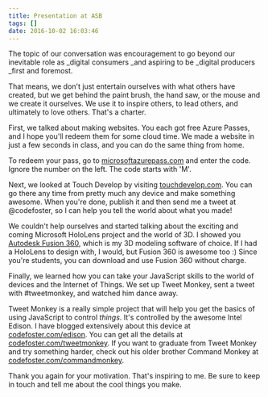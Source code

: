 ```yaml
---
title: Presentation at ASB
tags: []
date: 2016-10-02 16:03:46
---
```


The topic of our conversation was encouragement to go beyond our inevitable role as _digital consumers _and aspiring to be _digital producers _first and foremost.

That means, we don&#39;t just entertain ourselves with what others have created, but we get behind the paint brush, the hand saw, or the mouse and we create it ourselves. We use it to inspire others, to lead others, and ultimately to love others. That&#39;s a charter.

First, we talked about making websites. You each got free Azure Passes, and I hope you&#39;ll redeem them for some cloud time. We made a website in just a few seconds in class, and you can do the same thing from home.

To redeem your pass, go to [microsoftazurepass.com](http://microsoftazurepass.com) and enter the code. Ignore the number on the left. The code starts with &#39;M&#39;.

Next, we looked at Touch Develop by visiting [touchdevelop.com](http://touchdevelop.com). You can go there any time from pretty much any device and make something awesome. When you&#39;re done, publish it and then send me a tweet at @codefoster, so I can help you tell the world about what you made!

We couldn&#39;t help ourselves and started talking about the exciting and coming Microsoft HoloLens project and the world of 3D. I showed you [Autodesk Fusion 360](fusion360.autodesk.com), which is my 3D modeling software of choice. If I had a HoloLens to design with, I would, but Fusion 360 is awesome too :) Since you&#39;re students, you can download and use Fusion 360 without charge.

Finally, we learned how you can take your JavaScript skills to the world of devices and the Internet of Things. We set up Tweet Monkey, sent a tweet with #tweetmonkey, and watched him dance away.

Tweet Monkey is a really simple project that will help you get the basics of using JavaScript to control _things_. It&#39;s controlled by the awesome Intel Edison. I have blogged extensively about this device at [codefoster.com/edison](codefoster.com/edison). You can get all the details at [codefoster.com/tweetmonkey](codefoster.com/tweetmonkey). If you want to graduate from Tweet Monkey and try something harder, check out his older brother Command Monkey at [codefoster.com/commandmonkey](codefoster.com/commandmonkey).

Thank you again for your motivation. That&#39;s inspiring to me. Be sure to keep in touch and tell me about the cool things you make.